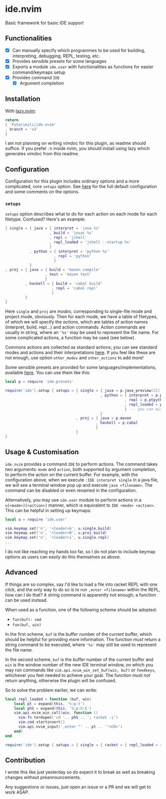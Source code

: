 # ide.nvim

Basic framework for basic IDE support

## Functionalities

- [x] Can manually specify which programmes to be used for building, interpreting, debugging, REPL, testing, etc.
- [x] Provides sensible presets for some languages
- [x] Exports a module `ide.user` with functionalities as functions for easier command/keymaps setup
- [x] Provides command `IDE`
    - [x] Argument completion

## Installation

With [lazy.nvim](https://github.com/folke/lazy.nvim):

```lua
return
{ 'Futarimiti/ide.nvim'
, branch = 'v2'
}
```

I am not planning on writing vimdoc for this plugin,
as readme should suffice.
If you prefer `:h` inside nvim, you should install using lazy
which generates vimdoc from this readme.

## Configuration

Configuration for this plugin includes ordinary options
and a more complicated, core `setups` option.
See [here](lua/ide/config/defaults.lua) for the full default configuration
and some comments on the options.

### `setups`

`setups` option describes what to do for each action on each mode for each filetype.
Confused? Here's an example:

```lua
{ single = { java = { interpret = 'java %s'
                    , build = 'javac %s'
                    , repl = 'jshell'
                    , repl_loaded = 'jshell --startup %s'
                    }
           , python = { interpret = 'python %s'
                      , repl = 'python'
                      }
           }
, proj = { java = { build = 'maven compile'
                  , test = 'maven test'
                  }
         , haskell = { build = 'cabal build'
                     , repl = 'cabal repl'
                     }
         }
}
```

Here `single` and `proj` are *modes*,
corresponding to single-file mode and project mode, obviously.
Then for each mode, we have a table of filetypes,
of which we will specify the *actions*,
which are tables of action names (interpret, build, repl...) and action commands.
Action commands are usually in string, where an `'%s'` may be used to represent the file name.
For some complicated actions, a function may be used (see below).

Commons actions are collected as standard actions;
you can see standard modes and actions
and their interpretations [here](lua/ide/const.lua).
If you feel like these are not enough,
use option `other_modes` and `other_actions` to add more!

Some sensible presets are provided for some languages/implementations,
available [here](lua/ide/presets/). You can use them like this:

```lua
local p = require 'ide.presets'

require('ide').setup { setups = { single = { java = p.java_preview(21)  -- some presets have callable metatables
                                           , python = { interpret = p.python(3.12).interpret
                                                      , repl = p.ptpython.repl
                                                      , repl_loaded = p.ptpython.repl_loaded
                                                      }  -- you can mix up different presets!
                                           }
                                , proj = { java = p.maven
                                         , haskell = p.cabal
                                         }
                                }
}
```

## Usage & Customisation

`ide.nvim` provides a command `IDE` to perform actions.
The command takes two arguments: `mode` and `action`,
both supported by argument completion,
to perform the action on the current buffer.
For example, with the configuration above,
when we execute `:IDE interpret single` in a java file,
we will see a terminal window pop up and execute `java <filename>`.
The command can be disabled or even renamed in the configuration.

Alternatively, you may use `ide.user` module to perform actions
in a `u[<mode>][<action>]` manner,
which is equivalent to `IDE <mode> <action>`.
This can be helpful in setting up keymaps:

```lua
local u = require 'ide.user'

vim.keymap.set('n', '<leader>b', u.single.build)
vim.keymap.set('n', '<leader>B', u.proj.build)
vim.keymap.set('n', '<leader>i', u.single.repl)
...
```

I do not like reaching my hands too far,
so I do not plan to include keymap options
as users can easily do this themselves as above.

## Advanced

If things are so complex, say I'd like to load a file into racket REPL
with one click, and the only way to do so is to run
`,enter <filename>` within the REPL, how can I do that?
A string command is apparently not enough; a function can be used instead.

When used as a function, one of the following scheme should be adopted:

* `fun(buf): cmd`
* `fun(buf, win)`

In the first scheme, `buf` is the buffer number of the current buffer,
which should be helpful for providing more information.
The function *must* return a string command to be executed,
where `'%s'` may still be used to represent the file name.

In the second scheme, `buf` is the buffer number of the current buffer
and `win` is the window number of the new IDE terminal window,
on which you may run commands like `vim.api.nvim_win_set_buf(win, buf)`
or `feedkeys`, whichever you feel needed to achieve your goal.
The function *must not* return anything, otherwise the plugin will be confused.

So to solve the problem earlier, we can write:
```lua
local repl_loaded = function (buf, win)
    local pt = expand(this, '%:p:t')
    local phS = expand(this, '%:p:h:S')
    vim.api.nvim_win_call(win, function ()
      vim.fn.termopen('cd '.. phS .. '; racket -i')
      vim.cmd.startinsert()
      vim.api.nvim_input(',enter "' .. pt .. '"<CR>')
    end)
end

require('ide').setup { setups = { single = { racket = { repl_loaded = repl_loaded } } } }
```

## Contribution

I wrote this like just yesterday
so do expect it to break
as well as breaking changes
without preannouncements.

Any suggestions or issues, just open an issue or a PR
and we will get to work ASAP.
